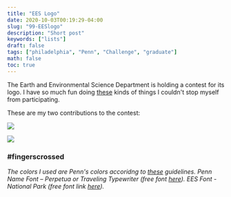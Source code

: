 ```yaml
---
title: "EES Logo"
date: 2020-10-03T00:19:29-04:00
slug: "99-EESlogo"
description: "Short post"
keywords: ["lists"]
draft: false
tags: ["philadelphia", "Penn", "Challenge", "graduate"]
math: false
toc: true
---
```

The Earth and Environmental Science Department is holding a contest for its logo. 
I have so much fun doing <a href='https://addhana.com/blog/ted-and-joe/'>these</a> kinds of things I couldn't stop myself from participating.

These are my two contributions to the contest:

![](/NP.png)

![](/MTN.png)

<h3> #fingerscrossed</h3>

<i>The colors I used are Penn's colors accoridng to <a href='https://www.gse.upenn.edu/pdf/comms/Penn_GSE_Style_and_Brand_Manual.pdf'>these</a> guidelines. Penn Name Font – Perpetua or Traveling Typewriter (free font <a href='https://www.dafont.com/traveling-typewriter.font'>here</a>). EES Font - National Park (free font link <a href='https://nationalparktypeface.com/'>here</a>).
